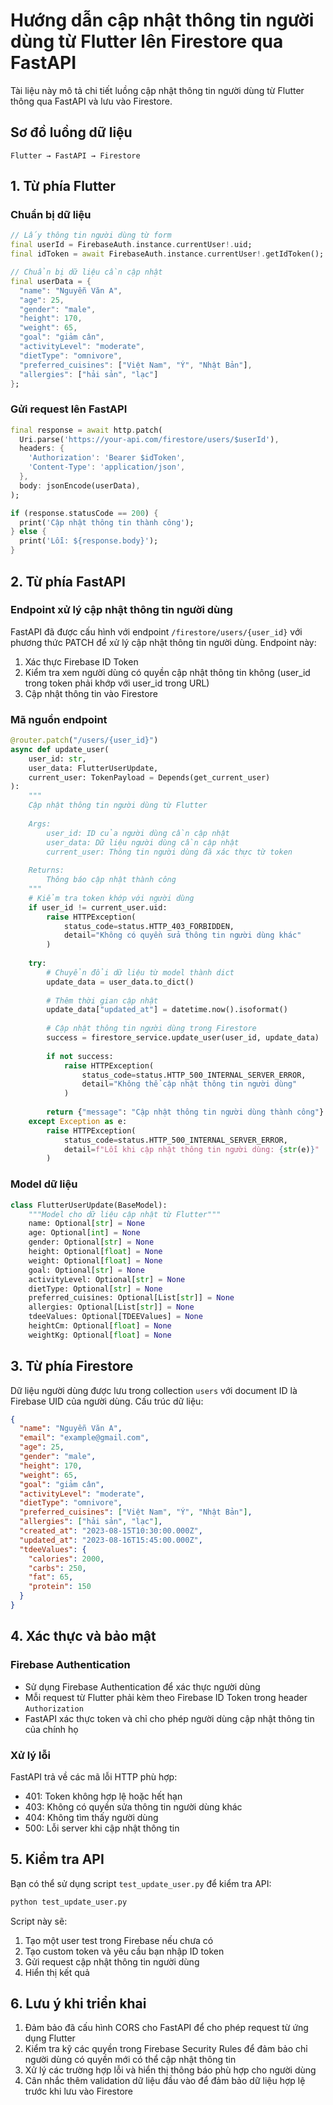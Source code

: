 # Hướng dẫn cập nhật thông tin người dùng từ Flutter lên Firestore qua FastAPI

Tài liệu này mô tả chi tiết luồng cập nhật thông tin người dùng từ Flutter thông qua FastAPI và lưu vào Firestore.

## Sơ đồ luồng dữ liệu

```
Flutter → FastAPI → Firestore
```

## 1. Từ phía Flutter

### Chuẩn bị dữ liệu

```dart
// Lấy thông tin người dùng từ form
final userId = FirebaseAuth.instance.currentUser!.uid;
final idToken = await FirebaseAuth.instance.currentUser!.getIdToken();

// Chuẩn bị dữ liệu cần cập nhật
final userData = {
  "name": "Nguyễn Văn A",
  "age": 25,
  "gender": "male",
  "height": 170,
  "weight": 65,
  "goal": "giảm cân",
  "activityLevel": "moderate",
  "dietType": "omnivore",
  "preferred_cuisines": ["Việt Nam", "Ý", "Nhật Bản"],
  "allergies": ["hải sản", "lạc"]
};
```

### Gửi request lên FastAPI

```dart
final response = await http.patch(
  Uri.parse('https://your-api.com/firestore/users/$userId'),
  headers: {
    'Authorization': 'Bearer $idToken',
    'Content-Type': 'application/json',
  },
  body: jsonEncode(userData),
);

if (response.statusCode == 200) {
  print('Cập nhật thông tin thành công');
} else {
  print('Lỗi: ${response.body}');
}
```

## 2. Từ phía FastAPI

### Endpoint xử lý cập nhật thông tin người dùng

FastAPI đã được cấu hình với endpoint `/firestore/users/{user_id}` với phương thức PATCH để xử lý cập nhật thông tin người dùng. Endpoint này:

1. Xác thực Firebase ID Token
2. Kiểm tra xem người dùng có quyền cập nhật thông tin không (user_id trong token phải khớp với user_id trong URL)
3. Cập nhật thông tin vào Firestore

### Mã nguồn endpoint

```python
@router.patch("/users/{user_id}")
async def update_user(
    user_id: str, 
    user_data: FlutterUserUpdate,
    current_user: TokenPayload = Depends(get_current_user)
):
    """
    Cập nhật thông tin người dùng từ Flutter
    
    Args:
        user_id: ID của người dùng cần cập nhật
        user_data: Dữ liệu người dùng cần cập nhật
        current_user: Thông tin người dùng đã xác thực từ token
        
    Returns:
        Thông báo cập nhật thành công
    """
    # Kiểm tra token khớp với người dùng
    if user_id != current_user.uid:
        raise HTTPException(
            status_code=status.HTTP_403_FORBIDDEN, 
            detail="Không có quyền sửa thông tin người dùng khác"
        )
    
    try:
        # Chuyển đổi dữ liệu từ model thành dict
        update_data = user_data.to_dict()
        
        # Thêm thời gian cập nhật
        update_data["updated_at"] = datetime.now().isoformat()
        
        # Cập nhật thông tin người dùng trong Firestore
        success = firestore_service.update_user(user_id, update_data)
        
        if not success:
            raise HTTPException(
                status_code=status.HTTP_500_INTERNAL_SERVER_ERROR, 
                detail="Không thể cập nhật thông tin người dùng"
            )
            
        return {"message": "Cập nhật thông tin người dùng thành công"}
    except Exception as e:
        raise HTTPException(
            status_code=status.HTTP_500_INTERNAL_SERVER_ERROR, 
            detail=f"Lỗi khi cập nhật thông tin người dùng: {str(e)}"
        )
```

### Model dữ liệu

```python
class FlutterUserUpdate(BaseModel):
    """Model cho dữ liệu cập nhật từ Flutter"""
    name: Optional[str] = None
    age: Optional[int] = None
    gender: Optional[str] = None
    height: Optional[float] = None
    weight: Optional[float] = None
    goal: Optional[str] = None
    activityLevel: Optional[str] = None
    dietType: Optional[str] = None
    preferred_cuisines: Optional[List[str]] = None
    allergies: Optional[List[str]] = None
    tdeeValues: Optional[TDEEValues] = None
    heightCm: Optional[float] = None
    weightKg: Optional[float] = None
```

## 3. Từ phía Firestore

Dữ liệu người dùng được lưu trong collection `users` với document ID là Firebase UID của người dùng. Cấu trúc dữ liệu:

```json
{
  "name": "Nguyễn Văn A",
  "email": "example@gmail.com",
  "age": 25,
  "gender": "male",
  "height": 170,
  "weight": 65,
  "goal": "giảm cân",
  "activityLevel": "moderate",
  "dietType": "omnivore",
  "preferred_cuisines": ["Việt Nam", "Ý", "Nhật Bản"],
  "allergies": ["hải sản", "lạc"],
  "created_at": "2023-08-15T10:30:00.000Z",
  "updated_at": "2023-08-16T15:45:00.000Z",
  "tdeeValues": {
    "calories": 2000,
    "carbs": 250,
    "fat": 65,
    "protein": 150
  }
}
```

## 4. Xác thực và bảo mật

### Firebase Authentication

- Sử dụng Firebase Authentication để xác thực người dùng
- Mỗi request từ Flutter phải kèm theo Firebase ID Token trong header `Authorization`
- FastAPI xác thực token và chỉ cho phép người dùng cập nhật thông tin của chính họ

### Xử lý lỗi

FastAPI trả về các mã lỗi HTTP phù hợp:
- 401: Token không hợp lệ hoặc hết hạn
- 403: Không có quyền sửa thông tin người dùng khác
- 404: Không tìm thấy người dùng
- 500: Lỗi server khi cập nhật thông tin

## 5. Kiểm tra API

Bạn có thể sử dụng script `test_update_user.py` để kiểm tra API:

```bash
python test_update_user.py
```

Script này sẽ:
1. Tạo một user test trong Firebase nếu chưa có
2. Tạo custom token và yêu cầu bạn nhập ID token
3. Gửi request cập nhật thông tin người dùng
4. Hiển thị kết quả

## 6. Lưu ý khi triển khai

1. Đảm bảo đã cấu hình CORS cho FastAPI để cho phép request từ ứng dụng Flutter
2. Kiểm tra kỹ các quyền trong Firebase Security Rules để đảm bảo chỉ người dùng có quyền mới có thể cập nhật thông tin
3. Xử lý các trường hợp lỗi và hiển thị thông báo phù hợp cho người dùng
4. Cân nhắc thêm validation dữ liệu đầu vào để đảm bảo dữ liệu hợp lệ trước khi lưu vào Firestore 